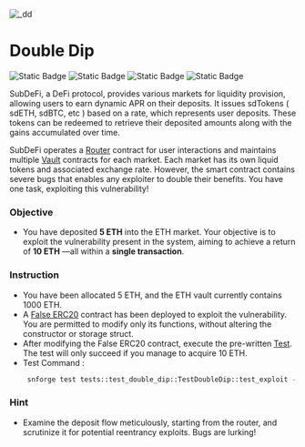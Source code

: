 ![_dd](https://github.com/anubhav11156/Pharaonik/assets/86551390/f4ae97bb-4aa2-476e-9253-8f3712f4c4df)
# Double Dip
![Static Badge](https://img.shields.io/badge/Medium-orange?style=flat-square)  ![Static Badge](https://img.shields.io/badge/Reentrancy-blue?style=flat-square)  ![Static Badge](https://img.shields.io/badge/Double%20Spending-blue?style=flat-square)  ![Static Badge](https://img.shields.io/badge/Input%20Validation-blue?style=flat-square)

SubDeFi, a DeFi protocol, provides various markets for liquidity provision, allowing users to earn dynamic APR on their deposits. It issues sdTokens ( sdETH, sdBTC,  etc ) based on a rate, which represents  user deposits. These tokens can be redeemed to retrieve their deposited amounts along with the gains accumulated over time.

SubDeFi operates a [Router](https://github.com/anubhav11156/Pharaonik/blob/main/src/excercises/excercise0/double_dip/sub_defi_router.cairo) contract for user interactions and maintains multiple [Vault](https://github.com/anubhav11156/Pharaonik/blob/main/src/excercises/excercise0/double_dip/sub_defi_vault.cairo) contracts for each market. Each market has its own liquid tokens and associated exchange rate.
However, the smart contract contains severe bugs that enables any exploiter to double their benefits. You have one task, exploiting this vulnerability!

### Objective
- You have deposited **5 ETH** into the ETH market. Your objective is to exploit the vulnerability present in the system, aiming to achieve a return of **10 ETH** —all within a **single transaction**.
### Instruction
- You have been allocated 5 ETH, and the ETH vault currently contains 1000 ETH.
- A [False ERC20](https://github.com/anubhav11156/Pharaonik/blob/main/src/excercises/excercise0/double_dip/false_erc_20.cairo) contract has been deployed to exploit the vulnerability. You are permitted to modify only its functions, without altering the constructor or storage struct.
- After modifying the False ERC20 contract, execute the pre-written [Test](https://github.com/anubhav11156/Pharaonik/blob/main/tests/test_double_dip.cairo). The test will only succeed if you manage to acquire 10 ETH.
- Test Command :
    ```bash
     snforge test tests::test_double_dip::TestDoubleDip::test_exploit --exact
    ```
### Hint
- Examine the deposit flow meticulously, starting from the router, and scrutinize it for potential reentrancy exploits. Bugs are lurking! 
  
